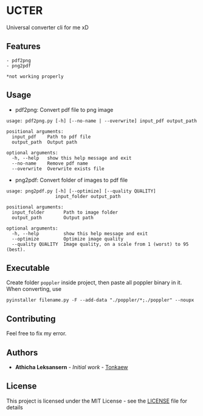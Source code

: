 # UCTER

Universal converter cli for me xD

## Features

```
- pdf2png
- png2pdf

*not working properly
```

## Usage

- pdf2png: Convert pdf file to png image

```
usage: pdf2png.py [-h] [--no-name | --overwrite] input_pdf output_path

positional arguments:
  input_pdf    Path to pdf file
  output_path  Output path

optional arguments:
  -h, --help   show this help message and exit
  --no-name    Remove pdf name
  --overwrite  Overwrite exists file
```

- png2pdf: Convert folder of images to pdf file

```
usage: png2pdf.py [-h] [--optimize] [--quality QUALITY]
                  input_folder output_path

positional arguments:
  input_folder       Path to image folder
  output_path        Output path

optional arguments:
  -h, --help         show this help message and exit
  --optimize         Optimize image quality
  --quality QUALITY  Image quality, on a scale from 1 (worst) to 95 (best).
```

## Executable

Create folder `poppler` inside project, then paste all poppler binary in it. When converting, use 

```
pyinstaller filename.py -F --add-data "./poppler/*;./poppler" --noupx
```

## Contributing

Feel free to fix my error.

## Authors

* **Athicha Leksansern** - *Initial work* - [Tonkaew](https://github.com/tonkaew131)

## License

This project is licensed under the MIT License - see the [LICENSE](LICENSE) file for details